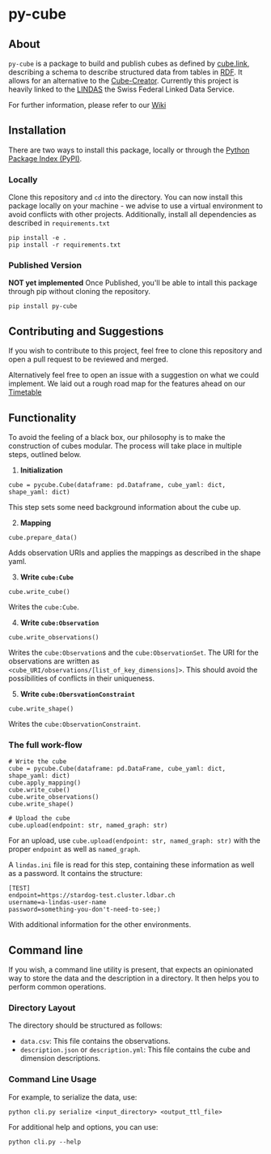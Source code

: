 # py-cube

## About

`py-cube` is a package to build and publish cubes as defined by [cube.link](https://cube.link), describing a schema to describe structured data from tables in [RDF](https://www.w3.org/RDF/). It allows for an alternative to the [Cube-Creator](https://cube-creator.lindas.admin.ch). Currently this project is heavily linked to the [LINDAS](lindas.admin.ch) the Swiss Federal Linked Data Service.

For further information, please refer to our [Wiki](https://github.com/Kronmar-Bafu/cubelink/wiki)

## Installation

There are two ways to install this package, locally or through the [Python Package Index (PyPI)](https://pypi.org).

### Locally

Clone this repository and `cd` into the directory. You can now install this package locally on your machine - we advise to use a virtual environment to avoid conflicts with other projects. Additionally, install all dependencies as described in `requirements.txt`

```
pip install -e .
pip install -r requirements.txt
```

### Published Version

**NOT yet implemented** Once Published, you'll be able to intall this package through pip without cloning the repository.

```
pip install py-cube
```

## Contributing and Suggestions

If you wish to contribute to this project, feel free to clone this repository and open a pull request to be reviewed and merged.

Alternatively feel free to open an issue with a suggestion on what we could implement. We laid out a rough road map for the features ahead on our [Timetable](https://github.com/Kronmar-Bafu/cubelink/wiki/Timetable)

## Functionality

To avoid the feeling of a black box, our philosophy is to make the construction of cubes modular. The process will take place in multiple steps, outlined below.

1. **Initialization**

```
cube = pycube.Cube(dataframe: pd.Dataframe, cube_yaml: dict, shape_yaml: dict)
```

This step sets some need background information about the cube up.

2. **Mapping**

```
cube.prepare_data()
```

Adds observation URIs and applies the mappings as described in the shape yaml.

3. **Write `cube:Cube`**

```
cube.write_cube()
```

Writes the `cube:Cube`.

4. **Write `cube:Observation`**

```
cube.write_observations()
```

Writes the `cube:Observation`s and the `cube:ObservationSet`. The URI for the observations are written as `<cube_URI/observations/[list_of_key_dimensions]>`. This should avoid the possibilities of conflicts in their uniqueness.

5. **Write `cube:ObersvationConstraint`**

```
cube.write_shape()
```

Writes the `cube:ObservationConstraint`.

### The full work-flow

```
# Write the cube
cube = pycube.Cube(dataframe: pd.DataFrame, cube_yaml: dict, shape_yaml: dict)
cube.apply_mapping()
cube.write_cube()
cube.write_observations()
cube.write_shape()

# Upload the cube
cube.upload(endpoint: str, named_graph: str)
```

For an upload, use `cube.upload(endpoint: str, named_graph: str)` with the proper `endpoint` as well as `named_graph`.

A `lindas.ini` file is read for this step, containing these information as well as a password. It contains the structure:

```
[TEST]
endpoint=https://stardog-test.cluster.ldbar.ch
username=a-lindas-user-name
password=something-you-don't-need-to-see;)
```

With additional information for the other environments.

## Command line

If you wish, a command line utility is present, that expects an opinionated way to store
the data and the description in a directory. It then helps you to perform common operations.

### Directory Layout

The directory should be structured as follows:

- `data.csv`: This file contains the observations.
- `description.json` or `description.yml`: This file contains the cube and dimension descriptions.

### Command Line Usage

For example, to serialize the data, use:

```
python cli.py serialize <input_directory> <output_ttl_file>
```

For additional help and options, you can use:

```
python cli.py --help
```
